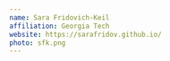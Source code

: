 ```yaml
---
name: Sara Fridovich-Keil
affiliation: Georgia Tech
website: https://sarafridov.github.io/
photo: sfk.png
---
```

